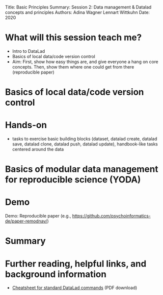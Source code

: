 Title:   Basic Principles
Summary: Session 2: Data management & Datalad concepts and principles
Authors: Adina Wagner
         Lennart Wittkuhn
Date:    2020



# What will this session teach me?

- Intro to DataLad
- Basics of local data/code version control
- Aim: First, show how easy things are, and give everyone a hang on core concepts. Then, show them where one could get from there (reproducible paper)

# Basics of local data/code version control

# Hands-on

- tasks to exercise basic building blocks (dataset, datalad create, datalad save, datalad clone, datalad push, datalad update), handbook-like tasks centered around the data

# Basics of modular data management for reproducible science (YODA)

# Demo

Demo: Reproducible paper (e.g., https://github.com/psychoinformatics-de/paper-remodnav/)

# Summary

# Further reading, helpful links, and background information

- [Cheatsheet for standard DataLad commands](http://handbook.datalad.org/en/latest/basics/101-136-cheatsheet.html) (PDF download)